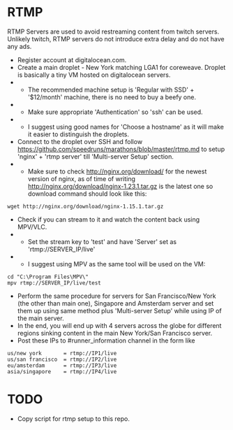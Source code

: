 # RTMP
RTMP Servers are used to avoid restreaming content from twitch servers. Unlikely twitch, RTMP servers do not introduce extra delay and do not have any ads.

* Register account at digitalocean.com.
* Create a main droplet - New York matching LGA1 for coreweave. Droplet is basically a tiny VM hosted on digitalocean servers.
* * The recommended machine setup is 'Regular with SSD' + '$12/month' machine, there is no need to buy a beefy one.
* * Make sure appropriate 'Authentication' so 'ssh' can be used.
* * I suggest using good names for 'Choose a hostname' as it will make it easier to distinguish the droplets.
* Connect to the droplet over SSH and follow https://github.com/speedruns/marathons/blob/master/rtmp.md to setup 'nginx' + 'rtmp server' till 'Multi-server Setup' section.
* * Make sure to check http://nginx.org/download/ for the newest version of nginx, as of time of writing http://nginx.org/download/nginx-1.23.1.tar.gz is the latest one so download command should look like this:
```
wget http://nginx.org/download/nginx-1.15.1.tar.gz
```
* Check if you can stream to it and watch the content back using MPV/VLC.
* * Set the stream key to 'test' and have 'Server' set as 'rtmp://SERVER_IP/live'
* * I suggest using MPV as the same tool will be used on the VM:
```
cd "C:\Program Files\MPV\"
mpv rtmp://SERVER_IP/live/test
```
* Perform the same procedure for servers for San Francisco/New York (the other than main one), Singapore and Amsterdam server and set them up using same method plus 'Multi-server Setup' while using IP of the main server.
* In the end, you will end up with 4 servers across the globe for different regions sinking content in the main New York/San Francisco server.
* Post these IPs to #runner_information channel in the form like
```
us/new york       = rtmp://IP1/live
us/san francisco  = rtmp://IP2/live
eu/amsterdam      = rtmp://IP3/live
asia/singapore    = rtmp://IP4/live
```

# TODO
* Copy script for rtmp setup to this repo.
